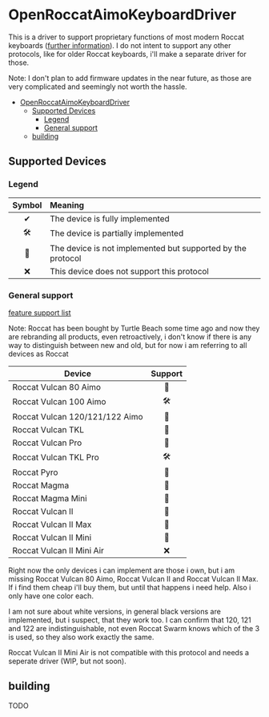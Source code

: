 # OpenRoccatAimoKeyboardDriver

This is a driver to support proprietary functions of most modern Roccat keyboards ([further information](#general-support)). I do not intent to support any other protocols, like for older Roccat keyboards, i'll make a separate driver for those.  
  
Note: I don't plan to add firmware updates in the near future, as those are very complicated and seemingly not worth the hassle.

- [OpenRoccatAimoKeyboardDriver](#openroccataimokeyboarddriver)
	- [Supported Devices](#supported-devices)
		- [Legend](#legend)
		- [General support](#general-support)
	- [building](#building)

## Supported Devices

### Legend

| Symbol | Meaning                                                     |
| :----: | :---------------------------------------------------------- |
|   ✔    | The device is fully implemented                             |
|   🛠    | The device is partially implemented                         |
|   🚧    | The device is not implemented but supported by the protocol |
|   ❌    | This device does not support this protocol                  |

### General support

[feature support list](supported_devices.md)

Note: Roccat has been bought by Turtle Beach some time ago and now they are rebranding all products, even retroactively, i don't know if there is any way to distinguish between new and old, but for now i am referring to all devices as Roccat

| Device                         | Support |
| ------------------------------ | :-----: |
| Roccat Vulcan 80 Aimo          |    🚧    |
| Roccat Vulcan 100 Aimo         |    🛠    |
| Roccat Vulcan 120/121/122 Aimo |    🚧    |
| Roccat Vulcan TKL              |    🚧    |
| Roccat Vulcan Pro              |    🚧    |
| Roccat Vulcan TKL Pro          |    🛠    |
| Roccat Pyro                    |    🚧    |
| Roccat Magma                   |    🚧    |
| Roccat Magma Mini              |    🚧    |
| Roccat Vulcan II               |    🚧    |
| Roccat Vulcan II Max           |    🚧    |
| Roccat Vulcan II Mini          |    🚧    |
| Roccat Vulcan II Mini Air      |    ❌    |

Right now the only devices i can implement are those i own, but i am missing Roccat Vulcan 80 Aimo, Roccat Vulcan II and Roccat Vulcan II Max.  If i find them cheap i'll buy them, but until that happens i need help. Also i only have one color each.

I am not sure about white versions, in general black versions are implemented, but i suspect, that they work too. I can confirm that 120, 121 and 122 are indistinguishable, not even Roccat Swarm knows which of the 3 is used, so they also work exactly the same.  
  
Roccat Vulcan II Mini Air is not compatible with this protocol and needs a seperate driver (WIP, but not soon).

## building

TODO